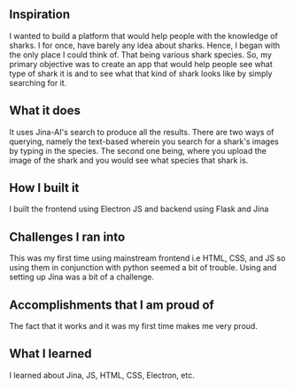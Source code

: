 ## Inspiration
I wanted to build a platform that would help people with the knowledge of sharks. I for once, have barely any idea about sharks. Hence, I began with the only place I could think of. That being various shark species. So, my primary objective was to create an app that would help people see what type of shark it is and to see what that kind of shark looks like by simply searching for it.
## What it does
It uses Jina-AI's search to produce all the results. There are two ways of querying, namely the text-based wherein you search for a shark's images by typing in the species. The second one being, where you upload the image of the shark and you would see what species that shark is.

## How I built it
I built the frontend using Electron JS and backend using Flask and Jina 

## Challenges I ran into
This was my first time using mainstream frontend i.e HTML, CSS, and JS so using them in conjunction with python seemed a bit of trouble. Using and setting up Jina was a bit of a challenge.

## Accomplishments that I am proud of
The fact that it works and it was my first time makes me very proud. 

## What I learned
I learned about Jina, JS, HTML, CSS, Electron, etc.


